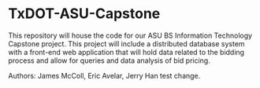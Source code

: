 # TxDOT-ASU-Capstone

This repository will house the code for our ASU BS Information Technology Capstone project. This project will include a distributed database system with a front-end web application that will hold data related to the bidding process and allow for queries and data analysis of bid pricing.

Authors: James McColl, Eric Avelar, Jerry Han
test change.